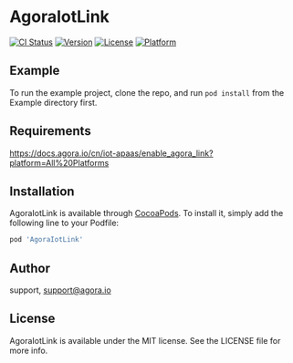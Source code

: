 # AgoraIotLink

[![CI Status](https://img.shields.io/travis/goooon/AgoraIotLink.svg?style=flat)](https://travis-ci.org/goooon/AgoraIotLink)
[![Version](https://img.shields.io/cocoapods/v/AgoraIotLink.svg?style=flat)](https://cocoapods.org/pods/AgoraIotLink)
[![License](https://img.shields.io/cocoapods/l/AgoraIotLink.svg?style=flat)](https://cocoapods.org/pods/AgoraIotLink)
[![Platform](https://img.shields.io/cocoapods/p/AgoraIotLink.svg?style=flat)](https://cocoapods.org/pods/AgoraIotLink)

## Example

To run the example project, clone the repo, and run `pod install` from the Example directory first.

## Requirements

https://docs.agora.io/cn/iot-apaas/enable_agora_link?platform=All%20Platforms

## Installation

AgoraIotLink is available through [CocoaPods](https://cocoapods.org). To install
it, simply add the following line to your Podfile:

```ruby
pod 'AgoraIotLink'
```

## Author

support, support@agora.io

## License

AgoraIotLink is available under the MIT license. See the LICENSE file for more info.
